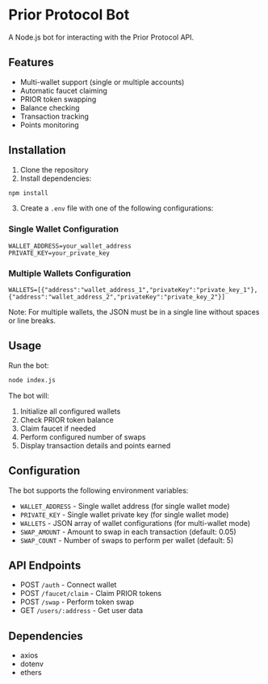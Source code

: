 # Prior Protocol Bot

A Node.js bot for interacting with the Prior Protocol API.

## Features

- Multi-wallet support (single or multiple accounts)
- Automatic faucet claiming
- PRIOR token swapping
- Balance checking
- Transaction tracking
- Points monitoring

## Installation

1. Clone the repository
2. Install dependencies:
```bash
npm install
```

3. Create a `.env` file with one of the following configurations:

### Single Wallet Configuration
```
WALLET_ADDRESS=your_wallet_address
PRIVATE_KEY=your_private_key
```

### Multiple Wallets Configuration
```
WALLETS=[{"address":"wallet_address_1","privateKey":"private_key_1"},{"address":"wallet_address_2","privateKey":"private_key_2"}]
```

Note: For multiple wallets, the JSON must be in a single line without spaces or line breaks.

## Usage

Run the bot:
```bash
node index.js
```

The bot will:
1. Initialize all configured wallets
2. Check PRIOR token balance
3. Claim faucet if needed
4. Perform configured number of swaps
5. Display transaction details and points earned

## Configuration

The bot supports the following environment variables:
- `WALLET_ADDRESS` - Single wallet address (for single wallet mode)
- `PRIVATE_KEY` - Single wallet private key (for single wallet mode)
- `WALLETS` - JSON array of wallet configurations (for multi-wallet mode)
- `SWAP_AMOUNT` - Amount to swap in each transaction (default: 0.05)
- `SWAP_COUNT` - Number of swaps to perform per wallet (default: 5)

## API Endpoints

- POST `/auth` - Connect wallet
- POST `/faucet/claim` - Claim PRIOR tokens
- POST `/swap` - Perform token swap
- GET `/users/:address` - Get user data

## Dependencies

- axios
- dotenv
- ethers 